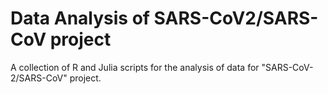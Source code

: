 # Data Analysis of SARS-CoV2/SARS-CoV project

A collection of R and Julia scripts for the analysis of data for "SARS-CoV-2/SARS-CoV" project.

